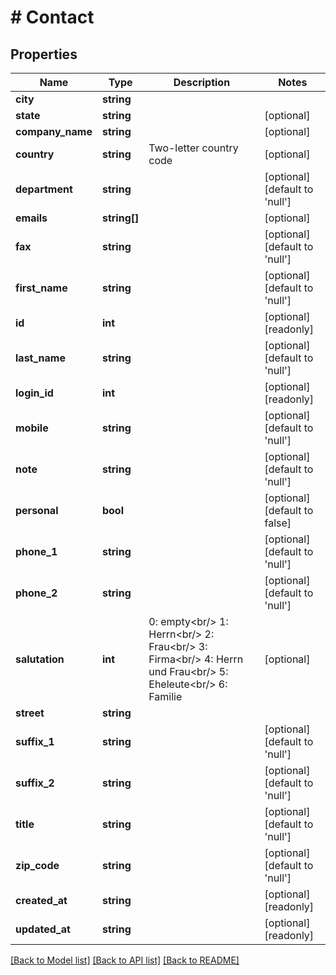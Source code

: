# # Contact

## Properties

Name | Type | Description | Notes
------------ | ------------- | ------------- | -------------
**city** | **string** |  |
**state** | **string** |  | [optional]
**company_name** | **string** |  | [optional]
**country** | **string** | Two-letter country code | [optional]
**department** | **string** |  | [optional] [default to 'null']
**emails** | **string[]** |  | [optional]
**fax** | **string** |  | [optional] [default to 'null']
**first_name** | **string** |  | [optional] [default to 'null']
**id** | **int** |  | [optional] [readonly]
**last_name** | **string** |  | [optional] [default to 'null']
**login_id** | **int** |  | [optional] [readonly]
**mobile** | **string** |  | [optional] [default to 'null']
**note** | **string** |  | [optional] [default to 'null']
**personal** | **bool** |  | [optional] [default to false]
**phone_1** | **string** |  | [optional] [default to 'null']
**phone_2** | **string** |  | [optional] [default to 'null']
**salutation** | **int** | 0: empty&lt;br/&gt; 1: Herrn&lt;br/&gt; 2: Frau&lt;br/&gt; 3: Firma&lt;br/&gt; 4: Herrn und Frau&lt;br/&gt; 5: Eheleute&lt;br/&gt; 6: Familie | [optional]
**street** | **string** |  |
**suffix_1** | **string** |  | [optional] [default to 'null']
**suffix_2** | **string** |  | [optional] [default to 'null']
**title** | **string** |  | [optional] [default to 'null']
**zip_code** | **string** |  | [optional] [default to 'null']
**created_at** | **string** |  | [optional] [readonly]
**updated_at** | **string** |  | [optional] [readonly]

[[Back to Model list]](../../README.md#models) [[Back to API list]](../../README.md#endpoints) [[Back to README]](../../README.md)
